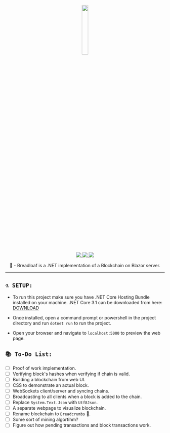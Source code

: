 <p align="center">
	<img src="https://i.imgur.com/4XONqbe.png" width="20%"/>
	</br>
	<a href="https://discord.gg/ZJaVXK8">
		<img src="https://img.shields.io/badge/Discord-Support-%237289DA.svg?logo=discord&style=for-the-badge&logoWidth=20&labelColor=0d0d0d" />
	</a>
  	<a href="http://buymeacoff.ee/Yucked">
		<img src="https://img.shields.io/badge/Buy%20Me%20A-Coffee-%23FF813F.svg?logo=buy-me-a-coffee&style=for-the-badge&logoWidth=20&labelColor=0d0d0d" />
	</a>
  	<a href="https://dev.azure.com/Yucks/Builds/_build?definitionId=1">
		<img src="https://img.shields.io/azure-devops/build/yucks/dcf2a737-53e1-4d3e-9b5e-5720315fc98c/1?color=%23CB2E6D&label=Build%20Status&logo=azure-pipelines&logoColor=%232560E0&style=for-the-badge&labelColor=131313" />
	</a>	
	<p align="center">
	     🍞 - Breadloaf is a .NET implementation of a Blockchain on Blazor server.
  </p>
</p>

---

## `⚗️ SETUP:`
- To run this project make sure you have .NET Core Hosting Bundle installed on your machine. 
.NET Core 3.1 can be downloaded from here: [DOWNLOAD](https://dotnet.microsoft.com/download/dotnet-core/3.1)

- Once installed, open a command prompt or powershell in the project directory and run `dotnet run` to run the project.

- Open your browser and navigate to `localhost:5000` to preview the web page.

## `📚 To-Do List:`
- [ ] Proof of work implementation.
- [ ] Verifying block's hashes when verifying if chain is valid.
- [ ] Building a blockchain from web UI.
- [ ] CSS to demonstrate an actual block.
- [ ] WebSockets client/server and syncing chains.
- [ ] Broadcasting to all clients when a block is added to the chain.
- [ ] Replace `System.Text.Json` with `Utf8Json`.
- [ ] A separate webpage to visualize blockchain.
- [ ] Rename blockchain to `Breadcrumbs` 🍞.
- [ ] Some sort of mining algortihm?
- [ ] Figure out how pending transactions and block transactions work.
